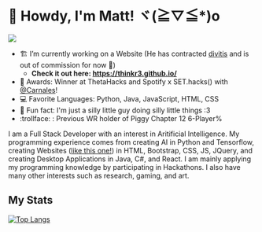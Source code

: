 # 🧙 Howdy, I'm Matt! ヾ(≧▽≦*)o
![](https://komarev.com/ghpvc/?username=Thinkr3&color=blueviolet)
- 🏗️ I’m currently working on a Website (He has contracted [divitis](https://www.apaddedcell.com/div-itis-what-it-and-how-avoid-it/) and is out of commission for now 🙁) 
  - **Check it out here: https://thinkr3.github.io/**
- 💯 Awards: Winner at ThetaHacks and Spotify x SET.hacks() with [@Carnales](https://github.com/Carnales)! 
- 💻 Favorite Languages: Python, Java, JavaScript, HTML, CSS
- 🧃 Fun fact: I'm just a silly little guy doing silly little things :3
- :trollface: : Previous WR holder of Piggy Chapter 12 6-Player% 

I am a Full Stack Developer with an interest in Aritificial Intelligence. My programming experience comes from creating AI in Python and Tensorflow, creating Websites ([like this one!](https://thinkr3.github.io/)) in HTML, Bootstrap, CSS, JS, JQuery, and creating Desktop Applications in Java, C#, and React. I am mainly applying my programming knowledge by participating in Hackathons. I also have many other interests such as research, gaming, and art.

## My Stats

[![Top Langs](https://github-readme-stats.vercel.app/api/top-langs/?username=Thinkr3&layout=compact&theme=tokyonight)](https://github.com/anuraghazra/github-readme-stats)



<!--
<p align="center">
  <img src="Monster.jpeg" data-canonical-src="Monster.jpeg" width="300" height="150"/>
</p>
<p align="center"> Artwork By: Rodrigo Becerra </p>

**Thinkr3/Thinkr3** is a ✨ _special_ ✨ repository because its `README.md` (this file) appears on your GitHub profile.

Here are some ideas to get you started:

- 🔭 I’m currently working on ...
- 🌱 I’m currently learning ...
- 👯 I’m looking to collaborate on ...
- 🤔 I’m looking for help with ...
- 💬 Ask me about ...
- 📫 How to reach me: ...
- 😄 Pronouns: ...
- ⚡ Fun fact: ...
-->
